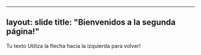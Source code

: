 ----
layout: slide
title: "Bienvenidos a la segunda página!"
---
Tu texto
Utiliza la flecha hacia la izquierda para volver!
